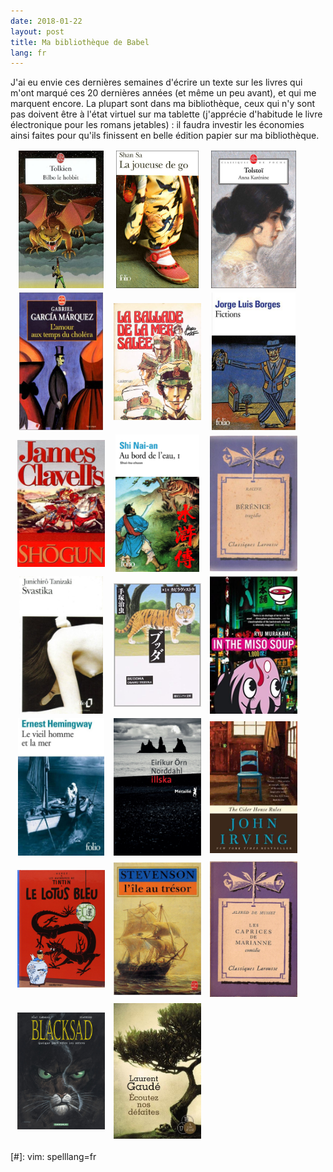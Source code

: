 ```yaml
---
date: 2018-01-22
layout: post
title: Ma bibliothèque de Babel
lang: fr
---
```


<style type="text/css">

.bookshelf {
    clear: both;
    width: 100%;
    margin: 2px;
}

.entry-thumb {
    width: 150px;
    float: left;
    text-align: center;
    margin: 2px;
    margin-bottom: 5px;
    height: 220px;
}

.entry-thumb img {
    max-height: 220px;
    max-width: 140px;
    vertical-align: middle;
    display: inline-block;
}

.entry-thumb .helper {
    display: inline-block;
    height: 100%;
    vertical-align: middle;
}

.entry-thumb.alt {
    float: right;
    padding: 5px;
}

.entry-thumb:hover > .summary {
    background-color: #eeeeee;
    border-radius: 10px;
    bottom: 30px;
    box-shadow: 2px 2px 1px silver; 
    color: #333;
    display: block;
    opacity: .9;
    position: fixed;
    right: 100px;
}

.entry-thumb .summary {
    clear: both;
    display: none;
    padding: 15px;
    text-align: left;
    width: 500px;
}

.entry-thumb .author {
    font-weight: bold;
}

.entry-thumb .booktitle {
    font-style: italic;
    font-size: 110%;
}

</style>

J'ai eu envie ces dernières semaines d'écrire un texte sur les livres qui m'ont marqué ces 20 dernières années (et même un peu avant), et qui me marquent encore. La plupart sont dans ma bibliothèque, ceux qui n'y sont pas doivent être à l'état virtuel sur ma tablette (j'apprécie d'habitude le livre électronique pour les romans jetables) : il faudra investir les économies ainsi faites pour qu'ils finissent en belle édition papier sur ma bibliothèque.

<div class="bookshelf">

<div class="entry-thumb" >
<span class="helper"></span>
<img src="/images/books-hobbit.jpg"/>
<div class="summary">
<img class="entry-thumb alt" src="/images/books-hobbit.jpg"/>
<div class="booktitle">Bilbo le hobbit</div>
<div class="author">J.R.R. Tolkien</div>
<p>C'était un ami du temps du collège qui me l'avait prêté la première fois que je l'ai lu, je devais avoir 10 ans. J'avais adoré. Il y avait cette atmosphère que j'avais vécu dans un livre pour enfants, à l'école primaire, de Astrid Lindgren, <em>Mio, mon Mio</em>. Puis j'ai essayé de lire les <em>Comptes et Légendes inachevés</em> et je n'ai pas réussi à dépasser le premier tome. Puis j'ai essayé de lire le <em>Seigneur des Anneaux</em>, et je n'ai pas réussi à dépasser le premier tome.</p>
<p>Mais j'avais adoré et j'ai toujours une affection particulière pour ce livre que j'ai lu relu et encore relu, et dont je garde le ressenti que j'ai eu lors de sa première lecture. L'histoire est dynamique, le courage dont doivent faire preuve les hobbits, est communicatif et je suis persuadé que c'était le genre d'histoire formatrice nécessaire pour l'enfant que j'étais à cet âge.</p>
</div>
</div>

<div class="entry-thumb">
<span class="helper"></span>
<img src="/images/books-go.jpg"/>
<div class="summary">
<img class="entry-thumb alt" src="/images/books-go.jpg"/>
<div class="booktitle">La joueuse de go</div>
<div class="author">Shan Sa</div>
<p>Ce livre me rappelle le début de mes années étudiantes, parmi d'autres œuvres dont l'atmosphère m'avait plu. Il y avait la fascination pour les langues et écritures chinoises et japonaises, la calligraphie et le jeu de go.</p>
<p>J'ai prêté ce livre à un ami qui l'a oublié dans le train, l'a racheté (pour le finir) dans une impression où il s'est trouvé qu'il manquait une trentaine de pages et l'a racheté une troisième fois.</p>
</div>
</div>

<div class="entry-thumb">
<span class="helper"></span>
<img src="/images/books-tolstoi.jpg"/>
<div class="summary">
<img class="entry-thumb alt" src="/images/books-tolstoi.jpg"/>
<div class="booktitle">Анна Каренина</div>
<div class="author">Лев Толсто́й</div>
<p>J'écris volontairement le titre en cyrillique comme pour conjurer ce blocage que j'ai longtemps eu, ce refus maladif de lire de la littérature russe. Puis j'ai fini par m'y mettre, à « céder » au moment où je m'y attendais le moins, avec un audiobook d'une nouvelle de Tchekhov, et <em>Anna Karénine</em> fut un des premiers livres que j'ai lu sur liseuse. Le livre m'a profondément touché ; j'aurais pu, ou dû, le lire adolescent, plus tôt, à l'âge où il faut déjà avoir fait un tas de choses comme attraper la varicelle, parce que c'est plus dangereux quand on est adulte. Il m'a pris par surprise, il a laissé des traces.</p>
</div>
</div>

<div class="entry-thumb">
<span class="helper"></span>
<img src="/images/books-cholera.jpg"/>
<div class="summary">
<img class="entry-thumb alt" src="/images/books-cholera.jpg"/>
<div class="booktitle">El amor en los tiempos del cólera</div>
<div class="author">Gabriel García Marquez</div>
<p>Il paraît qu'il y a deux types de lecteurs: ceux qui aiment <em>Cent ans de solitude</em> et ceux qui aiment <em>L'amour au temps du choléra</em>. Je n'ai pas dépassé la dixième page de <em>Cent ans de solitude</em>. J'avais lu le roman autobiographique <em>Vivre pour la raconter</em> lors de mon premier voyage au Japon, amusé de découvrir un auteur de la même nationalité que des amis étudiants étrangers.</p>
<p>Et j'ai repris ce roman une fois que j'habitais là-bas. Tout ceci n'aide pas à donner envie de lire le livre; mais c'est à la fois une belle histoire et une atmosphère marquante, un voyage dans le temps sans la DeLorean et sans bouger du papier relié.</p>
</div>
</div>

<div class="entry-thumb">
<span class="helper"></span>
<img src="/images/books-corto.jpg"/>
<div class="summary">
<img class="entry-thumb alt" src="/images/books-corto.jpg"/>
<div class="booktitle">La ballade de la mer salée</div>
<div class="author">Hugo Pratt</div>
<p>J'ai découvert Corto sur le tard, et ai rapidement accroché avec ce premier album emprunté à la bibliothèque. Puis j'ai été surpris par le contraste avec <em>Mû</em>, sa dernière aventure.<br/> Puis j'ai acheté tous les albums un par un pendant mes classes préparatoires, avec mon premier salaire de boulot d'été!</p>
<p><em>« Sono l'oceano pacifico e sono il più grande di tutti. Mi chiamano così da tanto tempo ma non è vero che sono sempre calmo. »</em></p>
</div>
</div>

<div class="entry-thumb" >
<span class="helper"></span>
<img src="/images/books-fictions.jpg"/>
<div class="summary">
<img class="entry-thumb alt" src="/images/books-fictions-alt.jpg"/>
<div class="booktitle">Ficciones</div>
<div class="author">Jorge Luis Borges</div>
<p>C'était une voisine originaire d'Amérique du Sud qui m'a donné l'envie de commencer ce livre. Pour tout dire, je ne l'ai pas encore fini. Je n'ai pas encore lu toutes les nouvelles de ce recueil mais j'ai une excuse; chacune d'entre elles est si bouleversante qu'il faut du temps pour s'en remettre. Ce serait un non-sens de lire ce livre en version électronique. Je regrette déjà de l'avoir en édition de poche. Je ne peux pas le lire dans le texte original mais ce serait un élément accessible dans ma bucket list.</p>
<p>J'ai commencé cette lecture par <em>La bibliothèque de Babel</em>, ce qui m'a convaincu que cet auteur était fou... ou un génie... ou les deux...</p>
</div>
</div>

<div class="entry-thumb">
<span class="helper"></span>
<img src="/images/books-shogun.jpg"/>
<div class="summary">
<img class="entry-thumb alt" src="/images/books-shogun.jpg"/>
<div class="booktitle">Shogun</div>
<div class="author">James Clavell</div>
<p>Au XVIe siècle, après que les chrétiens ont été chassés du Japon, un capitaine anglais échoue son navire dans le Kansai et se retrouve impliqué malgré lui dans des jeux d'influence autour du shōgun.</p>
<p>Sans vouloir y chercher un sens qui ne s'y trouve pas, je trouve ça plutôt amusant d'avoir commencé ce livre dans le bus qui m'emmenait à l'aéroport pour un voyage d'un mois depuis le Japon et de l'avoir terminé dans le bus qui m'en ramenait.</p>
</div>
</div>

<div class="entry-thumb">
<span class="helper"></span>
<img src="/images/books-shui-hu-zhuan.jpg"/>
<div class="summary">
<img class="entry-thumb alt" src="/images/books-shui-hu-zhuan-alt.jpg"/>
<div class="booktitle">水滸傳, Au bord de l'eau</div>
<div class="author">Jacques Dars (trad.)</div>
<p>Mon premier contact avec La Pléiade. J'avais emprunté l'ouvrage à la bibliothèque de l'université de Kyōto (!). J'ai été impressionné par la facilité de suivre une histoire avec tant de personnages ; on parle de cent huit bandits ! Les illustrations sont superbes et la traduction de Jacques Dars, un travail de longue haleine — et même d'une vie — un bijou.</p>
</div>
</div>

<div class="entry-thumb">
<span class="helper"></span>
<a href="https://www.franceculture.fr/emissions/fictions-theatre-et-cie/berenice-de-racine"><img src="/images/books-berenice.jpg"/></a>
<div class="summary">
<div class="booktitle">Bérénice</div>
<div class="author">Jean Racine</div>
<img class="entry-thumb alt" src="/images/books-berenice.jpg"/>
<p>Comme beaucoup, j'ai découvert le théâtre classique avec Molière, puis plus tard des pièces plus modernes, plus « surréalistes ». Et puis au détour d'une page, en lisant Érik Orsenna, <em>Sur la route du papier</em>, celui-ci mentionne le confort de pouvoir relire <em>Bérénice</em> sur sa liseuse électronique s'il lui en vient l'envie quand il est en voyage.</p>
<p>C'est donc le livre que j'ai ouvert après avoir refermé Orsenna. Bien qu'il ne se passe au fond pas grand chose dans cette tragédie, j'ai aimé le verbe, la musique des alexandrins, et apprécié de ne pas avoir découvert cette pièce à l'école, de pouvoir encore l'apprécier et encore la relire aujourd'hui.</p>
<a href="https://www.franceculture.fr/emissions/fictions-theatre-et-cie/berenice-de-racine"><i class="fa fa-link"></i></a> Une adaptation radiophonique récente par la Comédie Française.
</div>
</div>

<div class="entry-thumb" >
<span class="helper"></span>
<img src="/images/books-svastika.jpg"/>
<div class="summary">
<img class="entry-thumb alt" src="/images/books-svastika-alt.jpg"/>
<div class="booktitle">卍 (Manji)</div>
<div class="author">谷崎潤一郎, Jun'ichirō Tanizaki</div>
<p>Parmi les auteurs un peu « classiques » en japonais, Tanizaki est l'un de ceux qui a une écriture naturelle, fluide et vraiment plaisante à lire, même pour un apprenant. Elle dénote avec la série des romans de Haruki Murakami (que j'ai dévoré aussi!) dont on sent des restes de construction en anglais dans la structure du langage.</p>
<p><em>Manji</em> (les traducteurs ont choisi <em>Quicksand</em>, soit <em>Sables mouvants</em>, pour titre de la version anglaise) se passe dans le Kansai des années 20 ou 30, et décrit une histoire d'amour et des relations de manipulation un peu dérangeantes, malsaines, où on ne sait jamais vraiment qui manipule qui.</p>
</div>
</div>

<div class="entry-thumb" >
<span class="helper"></span>
<img src="/images/books-buddha.jpg"/>
<div class="summary">
<img class="entry-thumb alt" src="/images/books-buddha.jpg"/>
<div class="booktitle">Buddha</div>
<div class="author">手塚治虫, Osamu Tezuka</div>
<p>J'avais bien lu <em>Siddharta</em> de Herman Hesse mais cet ouvrage reprend plus en profondeur l'histoire du bouddhisme dans un roman-fleuve. Beaucoup des planches de ce génie de l'art du manga sont à couper le souffle.</p>
<p>On retrouve chez cet auteur un engagement dans des valeurs partagées par beaucoup de Japonais engagés (à l'instar de Hayao Miyazaki), notamment le respect de l'environnement naturel, le respect de la vie et de toutes les créatures vivantes, et un solide engagement pour la paix et contre la guerre.</p>
</div>
</div>

<div class="entry-thumb">
<span class="helper"></span>
<img src="/images/books-misosoup.jpg"/>
<div class="summary">
<img class="entry-thumb alt" src="/images/books-misosoup-alt.jpg"/>
<div class="booktitle">イン ザ・ミソスープ</div>
<div class="author">村上龍, Ryū Murakami</div>
<p>Je ne saurais dire laquelle de ces deux couvertures je préfère. Le côté ketchup de la première illustre bien le fait qu'il y a juste ce qu'il faut de violence en trop pour que l'on y croie plus: la lecture reste un plaisir tout en suggérant suffisamment. On y retrouve un serial-killer américain qui sévit dans le quartier de Kabukichō et qui donne du fil à retordre à son guide japonais.</p>
</div>
</div>

<div class="entry-thumb" >
<span class="helper"></span>
<img src="/images/books-hemingway.jpg"/>
<div class="summary">
<img class="entry-thumb alt" src="/images/books-hemingway.jpg"/>
<div class="booktitle">Le vieil homme et la mer</div>
<div class="author">Ernest Hemingway</div>
<p>J'avais découvert cet ouvrage en audiobook, puis touché par cette histoire, l'ai relu en version papier.</p>
</div>
</div>

<div class="entry-thumb">
<span class="helper"></span>
<img src="/images/books-illska.jpg"/>
<div class="summary">
<img class="entry-thumb alt" src="/images/books-illska.jpg"/>
<div class="booktitle">Illska – Le mal</div>
<div class="author">Eiríkur Örn Norðdahl</div>
<p>L'histoire se partage entre l'Islande et la Lituanie.</p>
<p>Une doctorante aux origines juives trompe son petit ami avec un néonazi cultivé qu'elle rencontre dans le cadre de sa thèse ; elle étudie la responsabilité de son peuple vis à vis des Juifs dans la seconde guerre mondiale, incarnée par ses deux grands-pères, l'un des deux ayant tué l'autre.</p>
</div>
</div>

<div class="entry-thumb">
<span class="helper"></span>
<img src="/images/books-cider.jpg"/>
<div class="summary">
<img class="entry-thumb alt" src="/images/books-cider-alt.jpg"/>
<div class="booktitle">The Cider House Rules</div>
<div class="author">John Irving</div>
<p>Ce livre date de mon année de naissance, et j'ai attendu d'être père pour le lire. Quelques semaines avant de découvrir l'ouvrage, j'avais posé à un obstétricien la question des avortements et il m'avait répondu que son travail n'était pas de juger mais d'aider. Et certaines situations sont critiques, et des femmes appellent à l'aide.</p>
<p>Finalement, le temps de la lecture, complété par celui du <a href="https://www.rottentomatoes.com/m/cider_house_rules/">film</a>, m'a aidé à être serein dans mon positionnement.</p>
</div>
</div>

<div class="entry-thumb">
<span class="helper"></span>
<a href="https://www.franceculture.fr/emissions/fictions-le-feuilleton/les-aventures-de-tintin-le-lotus-bleu"><img src="/images/books-tintin.jpg"/></a>
<div class="summary">
<img class="entry-thumb alt" src="/images/books-tintin.jpg"/>
<div class="booktitle">Le lotus bleu</div>
<div class="author">Hergé</div>
<p>En réalité, je devrais prendre tous les albums de la série, pour le génie de leur structure et de leur rythme, mais s'il fallait n'en choisir qu'un, c'est celui que je prendrais. Ce n'est pas le premier que j'ai lu (<em>L'affaire Tournesol</em>), ni le premier du diptyque qu'il forme avec <em>Les cigares du pharaon</em> mais c'est sans doute l'album lors duquel le déclic a eu lieu, autant pour Hergé qui y a trouvé son style que pour moi qui y ai pris goût.</p>
<a href="https://www.franceculture.fr/emissions/fictions-le-feuilleton/les-aventures-de-tintin-le-lotus-bleu"><i class="fa fa-link"></i></a> Une adaptation  radiophonique récente par la Comédie Française.
</div>
</div>

<div class="entry-thumb">
<span class="helper"></span>
<img src="/images/books-stevenson.jpg"/>
<div class="summary">
<img class="entry-thumb alt" src="/images/books-stevenson.jpg"/>
<div class="booktitle">L'île au trésor</div>
<div class="author">Robert Louis Stevenson</div>
<p>Quand ma professeur de français en 5e annonçait que nous allions lire un « roman d'aventure », je <a href="http://www.telerama.fr/enfants/daniel-pennac-si-vous-croyez-un-enfant-qui-vous-dit-quil-naime-pas-lire,-alors-il-est-foutu,n5446579.php">levais les yeux au ciel</a>.</p>
<p>Finalement j'ai adoré : j'ai même relu le livre plusieurs fois après... En fait, nous avions tous adoré : nous en chantions même « Yo ho ho, et une bouteille de rhum ! » après les cours.</p>
</div>
</div>

<div class="entry-thumb">
<span class="helper"></span>
<img src="/images/books-marianne.jpg"/>
<div class="summary">
<img class="entry-thumb alt" src="/images/books-marianne.jpg"/>
<div class="booktitle">Les caprices de Marianne</div>
<div class="author">Alfred de Musset</div>
<p>Suite à une discussion au Japon avec une amie metteur en scène sur cette œuvre, j'ai téléchargé le texte en version électronique et l'ai lu d'une traite le soir même.</p>
<p>Je me suis finalement procuré la version papier pour pouvoir le relire avec moins d'impulsivité... 😄</p>
</div>
</div>

<div class="entry-thumb">
<span class="helper"></span>
<img src="/images/books-blacksad.jpg"/>
<div class="summary">
<img class="entry-thumb alt" src="/images/books-blacksad.jpg"/>
<div class="booktitle">Blacksad</div>
<div class="author">Juan Díaz Canales et Juanjo Guarnido</div>
<p>Un camarade de promotion m'a présenté à cette série policière, à l'atmosphère sombre, un rien lugubre, renforcée par des jeux de voix-off; et dont les principaux rôles sont des animaux anthropomorphes.</p>
<p>Il m'avait prêté les deux premiers albums et dix ans plus tard à la sortie de <em>Amarillo</em>, je m'offrais la série complète que j'allais pouvoir me faire dédicacer quelques jours après! 😄</p>
</div>
</div>

<div class="entry-thumb">
<span class="helper"></span>
<a href="https://www.franceculture.fr/litterature/feuilletez-ecoutez-nos-defaites-avec-les-oreilles"><img src="/images/books-defaites.jpg"/></a>
<div class="summary">
<img class="entry-thumb alt" src="/images/books-defaites.jpg"/>
<div class="booktitle">Écoutez nos défaites</div>
<div class="author">Laurent Gaudé</div>
<p>Un superbe ouvrage où l'on aborde le général Grant écrasant les confédérés lors de la guerre de Sécession, Hannibal marchant sur Rome, Haïlé Sélassié se dressant contre l'envahisseur fasciste lors de la guerre italo-éthiopienne, le sac du musée archéologique de Mossoul avec la musique de Mahmoud Darwich.</p>
<p>Le livre conduit le lecteur à se questionner sur le sens des victoires, des défaites et sur les abdications intimes qui prennent le pas une fois que le temps a passé.</p>
<a href="https://www.franceculture.fr/litterature/feuilletez-ecoutez-nos-defaites-avec-les-oreilles"><i class="fa fa-link"></i></a> 10 extraits en lecture radiophonique et les émissions qui les replacent dans leur cadre historique (France Culture)
</div>
</div>

</div>

<div style="clear: both">
</div>

[#]: vim: spelllang=fr

